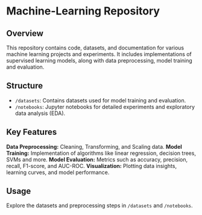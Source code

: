 # Machine-Learning Repository
## Overview
This repository contains code, datasets, and documentation for various machine learning projects and experiments. It includes implementations of supervised learning models, along with data preprocessing, model training and evaluation.

## Structure
* `/datasets`: Contains datasets used for model training and evaluation.
* `/notebooks`: Jupyter notebooks for detailed experiments and exploratory data analysis (EDA).
  
## Key Features
**Data Preprocessing:** Cleaning, Transforming, and Scaling data.
**Model Training:** Implementation of algorithms like linear regression, decision trees, SVMs and more.
**Model Evaluation:** Metrics such as accuracy, precision, recall, F1-score, and AUC-ROC.
**Visualization:** Plotting data insights, learning curves, and model performance.

## Usage
Explore the datasets and preprocessing steps in `/datasets` and `/notebooks`.
